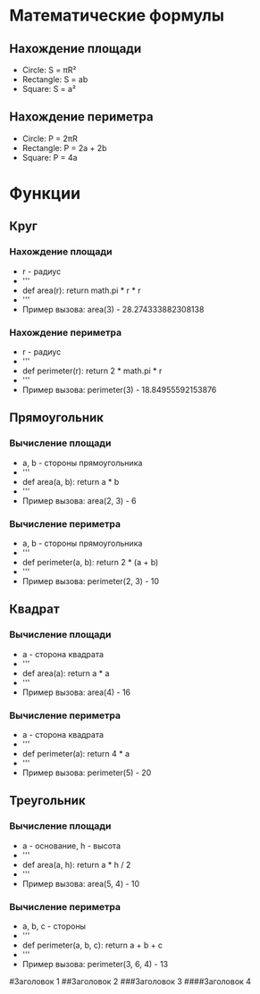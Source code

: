 # Математические формулы
## Нахождение площади
- Circle: S = πR²
- Rectangle: S = ab
- Square: S = a²

## Нахождение периметра
- Circle: P = 2πR
- Rectangle: P = 2a + 2b
- Square: P = 4a

# Функции
## Круг
### Нахождение площади
- r - радиус
- '''
- def area(r):
        return math.pi * r * r
- '''
- Пример вызова: area(3) - 28.274333882308138
### Нахождение периметра
- r - радиус
- '''
- def perimeter(r):
        return 2 * math.pi * r
- '''
- Пример вызова: perimeter(3) - 18.84955592153876
## Прямоугольник
### Вычисление площади
- a, b - стороны прямоугольника
- '''
- def area(a, b):
        return a * b
- '''
- Пример вызова: area(2, 3) - 6
### Вычисление периметра
- a, b - стороны прямоугольника
- '''
- def perimeter(a, b):
        return 2 * (a + b)
- '''
- Пример вызова: perimeter(2, 3) - 10
## Квадрат
### Вычисление площади
- a - сторона квадрата
- '''
- def area(a):
        return a * a
- '''
- Пример вызова: area(4) - 16
### Вычисление периметра
- a - сторона квадрата
- '''
- def perimeter(a):
    return 4 * a
- '''
- Пример вызова: perimeter(5) - 20
## Треугольник
### Вычисление площади
- a - основание, h - высота
- '''
- def area(a, h):
        return a * h / 2
- '''
- Пример вызова: area(5, 4) - 10
### Вычисление периметра
- a, b, c - стороны 
- '''
- def perimeter(a, b, c):
        return a + b + c
- '''
- Пример вызова: perimeter(3, 6, 4) - 13

#Заголовок 1
##Заголовок 2
###Заголовок 3
####Заголовок 4
